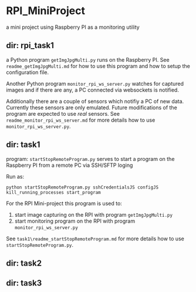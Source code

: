 # RPI_MiniProject
a mini project using Raspberry PI as a monitoring utility

## dir: rpi_task1
a Python program `getImgJpgMulti.py` runs on the Raspberry PI. See `readme_getImgJpgMulti.md`
for how to use this program and how to setup the configuration file.

Another Python program `monitor_rpi_ws_server.py` watches for captured images and if there are any, a PC connected via 
websockets is notified.

Additionally there are a couple of sensors which notifiy a PC of new data. Currently these sensors are only emulated.
Future modifications of the program are expected to use *real* sensors. See `readme_monitor_rpi_ws_server.md` for more
details how to use `monitor_rpi_ws_server.py`.

## dir: task1

program: `startStopRemoteProgram.py` serves to start a program on the Raspberry PI from a remote PC via SSH/SFTP loging

Run as:

`python startStopRemoteProgram.py sshCredentialsJS configJS kill_running_processes start_program`

For the RPI Mini-project this program is used to:

1) start image capturing on the RPI with program `getImgJpgMulti.py`
2) start monitoring program on the RPI with program `monitor_rpi_ws_server.py`

See `task1\readme_startStopRemoteProgram.md` for more details how to use `startStopRemoteProgram.py`.   


## dir: task2

## dir: task3
